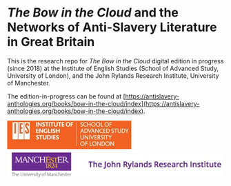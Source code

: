 # *The Bow in the Cloud* and the Networks of Anti-Slavery Literature in Great Britain 

This is the research repo for *The Bow in the Cloud* digital edition in progress (since 2018) at the Institute of English Studies (School of Advanced Study, University of London), and the John Rylands Research Institute, University of Manchester.

The edition-in-progress can be found at [https://antislavery-anthologies.org/books/bow-in-the-cloud/index](https://antislavery-anthologies.org/books/bow-in-the-cloud/index).

![IES-logo](IES-logo.jpg) ![JRRI-logo](JRRI-logo.jpg)
